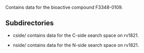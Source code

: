 Contains data for the bioactive compound F3348-0109.

## Subdirectories

- cside/ contains data for the C-side search space on rv1821.

- nside/ contains data for the N-side search space on rv1821.

